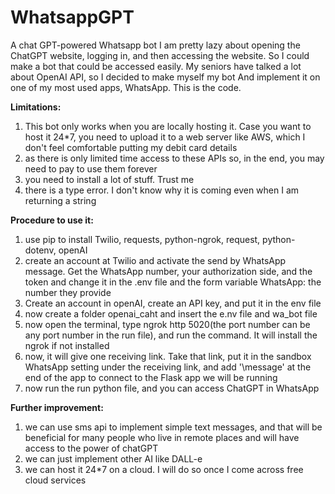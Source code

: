 # WhatsappGPT
A chat GPT-powered Whatsapp bot
I am pretty lazy about opening the ChatGPT website, logging in, and then accessing the website. So I could make a bot that could be accessed easily. My seniors have talked a lot about OpenAI API, so I decided to make myself my bot And implement it on one of my most used apps, WhatsApp.
This is the code.

**Limitations:**
1. This bot only works when you are locally hosting it. Case you want to host it 24*7, you need to upload it to a web server like AWS, which I don't feel comfortable putting my debit card details
2. as there is only limited time access to these APIs so, in the end, you may need to pay to use them forever
3. you need to install a lot of stuff. Trust me
4. there is a type error. I don't know why it is coming even when I am returning a string
   
**Procedure to use it:**
1. use pip to install Twilio, requests, python-ngrok, request, python-dotenv, openAI
2. create an account at Twilio and activate the send by WhatsApp message. Get the WhatsApp number, your authorization side, and the token and change it in the .env file and the form variable WhatsApp: the number they provide
3.  Create an account in openAI, create an API key, and put it in the env file
4.  now create a folder openai_caht and insert the e.nv file and wa_bot file
5.  now open the terminal, type ngrok http 5020(the port number can be any port number in the run file),  and run the command. It will install the ngrok if not installed
6.  now, it will give one receiving link. Take that link, put it in the sandbox WhatsApp setting under the receiving link, and add '\message' at the end of the app to connect to the Flask app we will be running
7.  now run the run python file, and you can access ChatGPT in WhatsApp

**Further improvement:**
1. we can use sms api to implement simple text messages, and that will be beneficial for many people who live in remote places and will have access to the power of chatGPT
2. we can just implement other AI like DALL-e
3. we can host it 24*7 on a cloud. I will do so once I come across free cloud services
   
